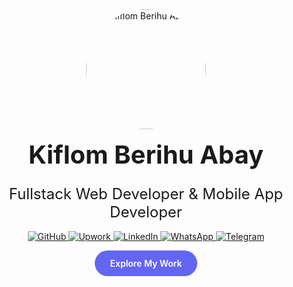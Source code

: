 <!-- Profile Header -->

<div align="center">
  <!-- Profile Image -->
  <img 
    src="https://res.cloudinary.com/dpheomaz9/image/upload/v1740572514/144546891_fq7aqn.jpg" 
    alt="Kiflom Berihu Abay" 
    width="192" 
    height="192" 
    style="border-radius: 50%; object-fit: cover;" 
  />

  <!-- Name and Title -->
  <h1 style="font-size: 2.5rem; margin: 1rem 0 0.5rem;">Kiflom Berihu Abay</h1>
  <p style="font-size: 1.5rem; margin-bottom: 1rem;">Fullstack Web Developer &amp; Mobile App Developer</p>

  <!-- Social Links -->
  <p>
    <a href="https://github.com/yourusername" target="_blank">
      <img src="https://img.shields.io/badge/GitHub-Profile-181717?style=for-the-badge&logo=github" alt="GitHub" />
    </a>
    <a href="https://www.upwork.com/freelancers/yourid" target="_blank">
      <img src="https://img.shields.io/badge/Upwork-Freelancer-6fda44?style=for-the-badge&logo=upwork" alt="Upwork" />
    </a>
    <a href="https://linkedin.com/in/yourusername" target="_blank">
      <img src="https://img.shields.io/badge/LinkedIn-Connect-0A66C2?style=for-the-badge&logo=linkedin" alt="LinkedIn" />
    </a>
    <a href="https://wa.me/yournumber" target="_blank">
      <img src="https://img.shields.io/badge/WhatsApp-Chat-25D366?style=for-the-badge&logo=whatsapp" alt="WhatsApp" />
    </a>
    <a href="https://t.me/yourusername" target="_blank">
      <img src="https://img.shields.io/badge/Telegram-Follow-2CA5E0?style=for-the-badge&logo=telegram" alt="Telegram" />
    </a>
  </p>

  <!-- Button-like Link -->
  <p>
    <a 
      href="https://yourportfolio.com" 
      target="_blank" 
      style="display: inline-block; padding: 0.75rem 1.5rem; background-color: #6366F1; color: #FFFFFF; border-radius: 9999px; text-decoration: none; font-weight: 600;">
      Explore My Work
    </a>
  </p>
</div>
